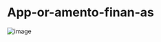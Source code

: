 # App-or-amento-finan-as
![image](https://user-images.githubusercontent.com/99916443/200144363-e33f8537-b19a-46da-905c-d5c115cd710e.png)
